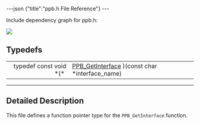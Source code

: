 ---json {"title":"ppb.h File Reference"} ---

Include dependency graph for ppb.h:

![](/docs/native-client/pepper_beta/c/ppb_8h__incl.png)

## Typedefs

<table><tbody><tr class="odd"><td style="text-align: right;">typedef const void *(* </td><td><a href="/docs/native-client/pepper_beta/c/group___typedefs#ga68ad7c927b86e0c29d890603edd33154" class="el">PPB_GetInterface</a> )(const char *interface_name)</td></tr></tbody></table>

---

<span id="details" class="anchor" style="margin: 0;"></span>

## Detailed Description

This file defines a function pointer type for the `PPB_GetInterface` function.
